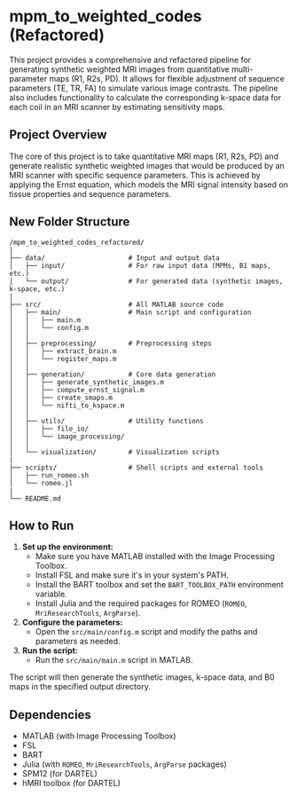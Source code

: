 # mpm_to_weighted_codes (Refactored)

This project provides a comprehensive and refactored pipeline for generating synthetic weighted MRI images from quantitative multi-parameter maps (R1, R2s, PD). It allows for flexible adjustment of sequence parameters (TE, TR, FA) to simulate various image contrasts. The pipeline also includes functionality to calculate the corresponding k-space data for each coil in an MRI scanner by estimating sensitivity maps.

## Project Overview

The core of this project is to take quantitative MRI maps (R1, R2s, PD) and generate realistic synthetic weighted images that would be produced by an MRI scanner with specific sequence parameters. This is achieved by applying the Ernst equation, which models the MRI signal intensity based on tissue properties and sequence parameters.

## New Folder Structure

```
/mpm_to_weighted_codes_refactored/
|
├── data/                     # Input and output data
│   ├── input/                # For raw input data (MPMs, B1 maps, etc.)
│   └── output/               # For generated data (synthetic images, k-space, etc.)
|
├── src/                      # All MATLAB source code
│   ├── main/                 # Main script and configuration
│   │   ├── main.m
│   │   └── config.m
│   │
│   ├── preprocessing/        # Preprocessing steps
│   │   ├── extract_brain.m
│   │   └── register_maps.m
│   │
│   ├── generation/           # Core data generation
│   │   ├── generate_synthetic_images.m
│   │   ├── compute_ernst_signal.m
│   │   ├── create_smaps.m
│   │   └── nifti_to_kspace.m
│   │
│   ├── utils/                # Utility functions
│   │   ├── file_io/
│   │   └── image_processing/
│   │
│   └── visualization/        # Visualization scripts
|
├── scripts/                  # Shell scripts and external tools
│   ├── run_romeo.sh
│   └── romeo.jl
|
└── README.md
```

## How to Run

1.  **Set up the environment:**
    *   Make sure you have MATLAB installed with the Image Processing Toolbox.
    *   Install FSL and make sure it's in your system's PATH.
    *   Install the BART toolbox and set the `BART_TOOLBOX_PATH` environment variable.
    *   Install Julia and the required packages for ROMEO (`ROMEO`, `MriResearchTools`, `ArgParse`).
2.  **Configure the parameters:**
    *   Open the `src/main/config.m` script and modify the paths and parameters as needed.
3.  **Run the script:**
    *   Run the `src/main/main.m` script in MATLAB.

The script will then generate the synthetic images, k-space data, and B0 maps in the specified output directory.

## Dependencies

-   MATLAB (with Image Processing Toolbox)
-   FSL
-   BART
-   Julia (with `ROMEO`, `MriResearchTools`, `ArgParse` packages)
-   SPM12 (for DARTEL)
-   hMRI toolbox (for DARTEL)
